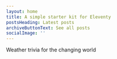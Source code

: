 ```yaml
---
layout: home
title: A simple starter kit for Eleventy
postsHeading: Latest posts
archiveButtonText: See all posts
socialImage: ''
---
```


Weather trivia for the changing world
